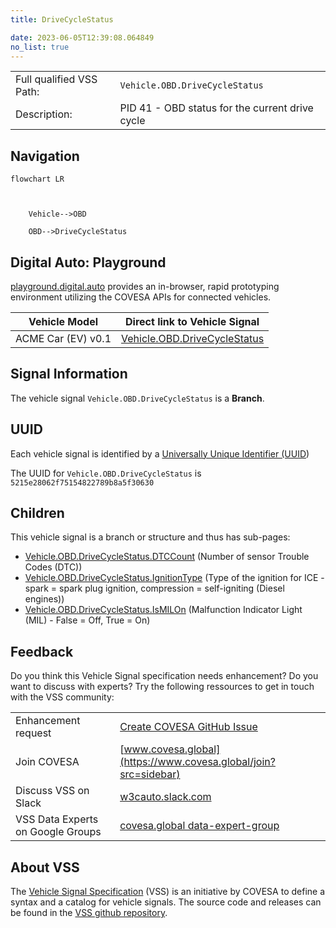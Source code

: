 ```yaml
---
title: DriveCycleStatus

date: 2023-06-05T12:39:08.064849
no_list: true
---
```



| | |
|---|---|
| Full qualified VSS Path: | `Vehicle.OBD.DriveCycleStatus` |
| Description: | PID 41 - OBD status for the current drive cycle |

## Navigation

```mermaid
flowchart LR



    Vehicle-->OBD

    OBD-->DriveCycleStatus

```


## Digital Auto: Playground

[playground.digital.auto](http://digital.auto) provides an in-browser, rapid prototyping environment utilizing the COVESA APIs for connected vehicles. 

| Vehicle Model | Direct link to Vehicle Signal |
|---|---|
| ACME Car (EV) v0.1 | [Vehicle.OBD.DriveCycleStatus](https://digitalauto.netlify.app/model/STLWzk1WyqVVLbfymb4f/cvi/list/Vehicle.OBD.DriveCycleStatus/) |


## Signal Information




The vehicle signal `Vehicle.OBD.DriveCycleStatus` is a **Branch**.





## UUID

Each vehicle signal is identified by a [Universally Unique Identifier (UUID](https://en.wikipedia.org/wiki/Universally_unique_identifier))

The UUID for `Vehicle.OBD.DriveCycleStatus` is `5215e28062f75154822789b8a5f30630`

## Children

This vehicle signal is a branch or structure and thus has sub-pages:

- [Vehicle.OBD.DriveCycleStatus.DTCCount](dtccount/) (Number of sensor Trouble Codes (DTC))
- [Vehicle.OBD.DriveCycleStatus.IgnitionType](ignitiontype/) (Type of the ignition for ICE - spark = spark plug ignition, compression = self-igniting (Diesel engines))
- [Vehicle.OBD.DriveCycleStatus.IsMILOn](ismilon/) (Malfunction Indicator Light (MIL) - False = Off, True = On)


## Feedback

Do you think this Vehicle Signal specification needs enhancement? Do you want to discuss with experts? Try the following ressources to get in touch with the VSS community:

| | |
|---|---|
| Enhancement request | [Create COVESA GitHub Issue](https://github.com/COVESA/vehicle_signal_specification/issues/new?body=Please+describe+your+feedback&title=Signal+feedback+Vehicle.OBD.DriveCycleStatus) |
| Join COVESA | [www.covesa.global](https://www.covesa.global/join?src=sidebar) |
| Discuss VSS on Slack | [w3cauto.slack.com](http://w3cauto.slack.com/) |
| VSS Data Experts on Google Groups | [covesa.global data-expert-group](https://groups.google.com/a/covesa.global/g/data-expert-group) |

## About VSS

The [Vehicle Signal Specification](https://covesa.github.io/vehicle_signal_specification/) (VSS)
is an initiative by COVESA to define a syntax and a catalog for vehicle signals.
The source code and releases can be found in the [VSS github repository](https://github.com/COVESA/vehicle_signal_specification).

